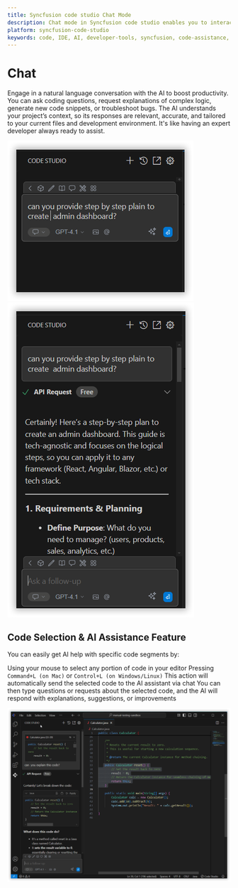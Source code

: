 ```yaml
---
title: Syncfusion code studio Chat Mode
description: Chat mode in Syncfusion code studio enables you to interact with an AI assistant using natural language.
platform: syncfusion-code-studio
keywords: code, IDE, AI, developer-tools, syncfusion, code-assistance, productivity, UI-generation, bug-fixing, documentation
---
```

# Chat
Engage in a natural language conversation with the AI to boost productivity. You can ask coding questions, request explanations of complex logic, generate new code snippets, or troubleshoot bugs. The AI understands your project’s context, so its responses are relevant, accurate, and tailored to your current files and development environment. It's like having an expert developer always ready to assist.

<img src="./feature-images/chat1.png" alt="Chat feature screenshot" >

<img src="./feature-images/chat2.png" alt="Chat feature" >

## Code Selection & AI Assistance Feature

You can easily get AI help with specific code segments by:

Using your mouse to select any portion of code in your editor
Pressing `Command+L (on Mac)` or `Control+L (on Windows/Linux)`
This action will automatically send the selected code to the AI assistant via chat
You can then type questions or requests about the selected code, and the AI will respond with explanations, suggestions, or improvements

<img src="./feature-images/chat3.png" alt="Code selection feature screenshot" >